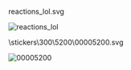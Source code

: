 reactions_lol.svg

![reactions_lol](https://github.com/user-attachments/assets/491ebc11-2502-428f-810d-43274d75d1cf)

\stickers\300\5200\00005200.svg

![00005200](https://github.com/user-attachments/assets/8d12b44e-10a1-4c55-8ee9-0d26e8ae4572)

